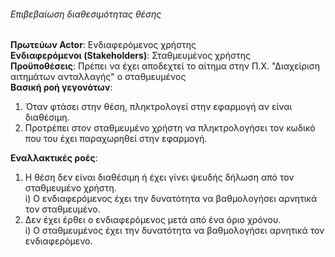 ###### Επιβεβαίωση διαθεσιμότητας θέσης
**Πρωτεύων Actor**: Ενδιαφερόμενος χρήστης  
**Ενδιαφερόμενοι (Stakeholders)**: Σταθμευμένος χρήστης  
**Προϋποθέσεις**: Πρέπει να έχει αποδεχτεί το αίτημα στην Π.Χ. "Διαχείριση αιτημάτων ανταλλαγής" ο σταθμευμένος  
**Βασική ροή γεγονότων**:   
1) Όταν φτάσει στην θέση, πληκτρολογεί στην εφαρμογή αν είναι διαθέσιμη.  
2) Προτρέπει στον σταθμευμένο χρήστη να πληκτρολογήσει τον κωδικό που του έχει παραχωρηθεί στην εφαρμογή.  

**Εναλλακτικές ροές**:   
1) Η θέση δεν είναι διαθέσιμη ή έχει γίνει ψευδής δήλωση από τον σταθμευμένο χρήστη.  
    i) Ο ενδιαφερόμενος έχει την δυνατότητα να βαθμολογήσει αρνητικά τον σταθμευμένο.  
2) Δεν έχει έρθει ο ενδιαφερόμενος μετά από ένα όριο χρόνου.     
    i) Ο σταθμευμένος έχει την δυνατότητα να βαθμολογήσει αρνητικά τον ενδιαφερόμενο.  